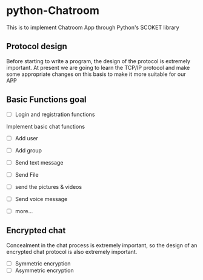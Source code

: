 # python-Chatroom

This is to implement Chatroom App through Python's SCOKET library
## Protocol design
Before starting to write a program, the design of the protocol is extremely important. At present we are going to learn the TCP/IP protocol and make some appropriate changes on this basis to make it more suitable for our APP
## Basic Functions goal

- [ ] Login and registration functions

Implement basic chat functions

- [ ] Add user
- [ ] Add group

- [ ] Send text message
- [ ] Send File
- [ ] send the pictures & videos
- [ ] Send voice message
- [ ] more...

## Encrypted chat

Concealment in the chat process is extremely important, so the design of an encrypted chat protocol is also extremely important.

- [ ] Symmetric encryption
- [ ] Asymmetric encryption
